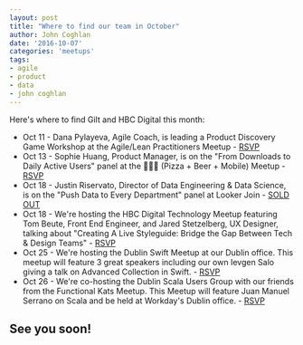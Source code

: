 ```yaml
---
layout: post
title: "Where to find our team in October"
author: John Coghlan
date: '2016-10-07'
categories: 'meetups'
tags:
- agile
- product
- data
- john coghlan
---
```


Here's where to find Gilt and HBC Digital this month: 

* Oct 11 - Dana Pylayeva, Agile Coach, is leading a Product Discovery Game Workshop at the Agile/Lean Practitioners Meetup - [RSVP](https://www.meetup.com/agile-lean-practitioners/events/234297424/)
* Oct 13 - Sophie Huang, Product Manager, is on the "From Downloads to Daily Active Users" panel at the 🍕🍺📱 (Pizza + Beer + Mobile) Meetup - [RSVP](https://www.meetup.com/Pizza-Beer-Mobile-NYC/events/234006779/)
* Oct 18 - Justin Riservato, Director of Data Engineering & Data Science, is on the "Push Data to Every Department" panel at Looker Join - [SOLD OUT](https://looker.com/join2016)
* Oct 18 - We're hosting the HBC Digital Technology Meetup featuring Tom Beute, Front End Engineer, and Jared Stetzelberg, UX Designer, talking about "Creating A Live Styleguide: Bridge the Gap Between Tech & Design Teams" - [RSVP](https://www.meetup.com/HBC-Digital-Technology-Meetup/events/234249937/)
* Oct 25 - We're hosting the Dublin Swift Meetup at our Dublin office. This meetup will feature 3 great speakers including our own Ievgen Salo giving a talk on Advanced Collection in Swift. - [RSVP](http://www.meetup.com/Dublin-Swift-Meetup/events/234931223/)
* Oct 26 - We're co-hosting the Dublin Scala Users Group with our friends from the Functional Kats Meetup. This Meetup will feature Juan Manuel Serrano on Scala and be held at Workday's Dublin office. - [RSVP](https://www.meetup.com/Dublin-Scala-users-group/events/234798666/)

## See you soon! 
